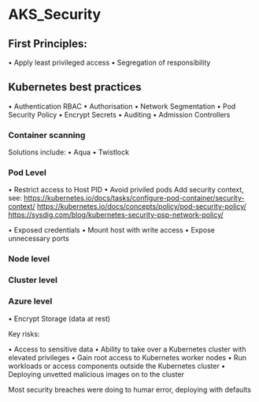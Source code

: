 # AKS_Security


## First Principles:

• Apply least privileged access
• Segregation of responsibility


## Kubernetes best practices

• Authentication RBAC
• Authorisation
• Network Segmentation
• Pod Security Policy
• Encrypt Secrets
• Auditing
• Admission Controllers

### Container scanning
Solutions include:
• Aqua
• Twistlock

### Pod Level

• Restrict access to Host PID
• Avoid priviled pods
Add security context, see:
https://kubernetes.io/docs/tasks/configure-pod-container/security-context/
https://kubernetes.io/docs/concepts/policy/pod-security-policy/
https://sysdig.com/blog/kubernetes-security-psp-network-policy/

• Exposed credentials
• Mount host with write access
• Expose unnecessary ports


### Node level



### Cluster level


### Azure level

• Encrypt Storage (data at rest)



















Key risks:

• Access to sensitive data
• Ability to take over a Kubernetes cluster with elevated privileges
• Gain root access to Kubernetes worker nodes
• Run workloads or access components outside the Kubernetes cluster
• Deploying unvetted malicious images on to the cluster





Most security breaches were doing to humar error, deploying with defaults
